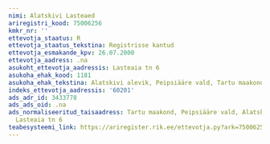 ```yaml
---
nimi: Alatskivi Lasteaed
ariregistri_kood: 75006256
kmkr_nr: ''
ettevotja_staatus: R
ettevotja_staatus_tekstina: Registrisse kantud
ettevotja_esmakande_kpv: 26.07.2000
ettevotja_aadress: .na
asukoht_ettevotja_aadressis: Lasteaia tn 6
asukoha_ehak_kood: 1181
asukoha_ehak_tekstina: Alatskivi alevik, Peipsiääre vald, Tartu maakond
indeks_ettevotja_aadressis: '60201'
ads_adr_id: 3433778
ads_ads_oid: .na
ads_normaliseeritud_taisaadress: Tartu maakond, Peipsiääre vald, Alatskivi alevik,
  Lasteaia tn 6
teabesysteemi_link: https://ariregister.rik.ee/ettevotja.py?ark=75006256&ref=rekvisiidid
---
```

